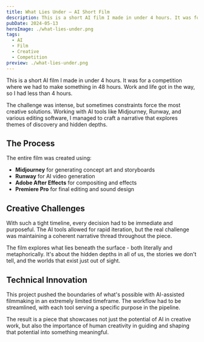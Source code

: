 ```yaml
---
title: What Lies Under — AI Short Film
description: This is a short AI film I made in under 4 hours. It was for a competition where we had to make something in 48 hours. Work and life got in the way, so I had less than 4 hours.
pubDate: 2024-05-13
heroImage: ./what-lies-under.png
tags:
  - AI
  - Film
  - Creative
  - Competition
preview: ./what-lies-under.png
---
```


This is a short AI film I made in under 4 hours. It was for a competition where we had to make something in 48 hours. Work and life got in the way, so I had less than 4 hours.

The challenge was intense, but sometimes constraints force the most creative solutions. Working with AI tools like Midjourney, Runway, and various editing software, I managed to craft a narrative that explores themes of discovery and hidden depths.

## The Process

The entire film was created using:

- **Midjourney** for generating concept art and storyboards
- **Runway** for AI video generation
- **Adobe After Effects** for compositing and effects
- **Premiere Pro** for final editing and sound design

## Creative Challenges

With such a tight timeline, every decision had to be immediate and purposeful. The AI tools allowed for rapid iteration, but the real challenge was maintaining a coherent narrative thread throughout the piece.

The film explores what lies beneath the surface - both literally and metaphorically. It's about the hidden depths in all of us, the stories we don't tell, and the worlds that exist just out of sight.

## Technical Innovation

This project pushed the boundaries of what's possible with AI-assisted filmmaking in an extremely limited timeframe. The workflow had to be streamlined, with each tool serving a specific purpose in the pipeline.

The result is a piece that showcases not just the potential of AI in creative work, but also the importance of human creativity in guiding and shaping that potential into something meaningful.
